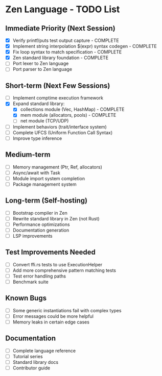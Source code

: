 # Zen Language - TODO List

## Immediate Priority (Next Session)
- [x] Verify printf/puts test output capture - COMPLETE
- [x] Implement string interpolation $(expr) syntax codegen - COMPLETE
- [x] Fix loop syntax to match specification - COMPLETE
- [x] Zen standard library foundation - COMPLETE
- [ ] Port lexer to Zen language
- [ ] Port parser to Zen language

## Short-term (Next Few Sessions)
- [ ] Implement comptime execution framework
- [x] Expand standard library:
  - [x] collections module (Vec, HashMap) - COMPLETE
  - [x] mem module (allocators, pools) - COMPLETE
  - [ ] net module (TCP/UDP)
- [ ] Implement behaviors (trait/interface system)
- [ ] Complete UFCS (Uniform Function Call Syntax)
- [ ] Improve type inference

## Medium-term
- [ ] Memory management (Ptr<T>, Ref<T>, allocators)
- [ ] Async/await with Task<T>
- [ ] Module import system completion
- [ ] Package management system

## Long-term (Self-hosting)
- [ ] Bootstrap compiler in Zen
- [ ] Rewrite standard library in Zen (not Rust)
- [ ] Performance optimizations
- [ ] Documentation generation
- [ ] LSP improvements

## Test Improvements Needed
- [ ] Convert ffi.rs tests to use ExecutionHelper
- [ ] Add more comprehensive pattern matching tests
- [ ] Test error handling paths
- [ ] Benchmark suite

## Known Bugs
- [ ] Some generic instantiations fail with complex types
- [ ] Error messages could be more helpful
- [ ] Memory leaks in certain edge cases

## Documentation
- [ ] Complete language reference
- [ ] Tutorial series
- [ ] Standard library docs
- [ ] Contributor guide